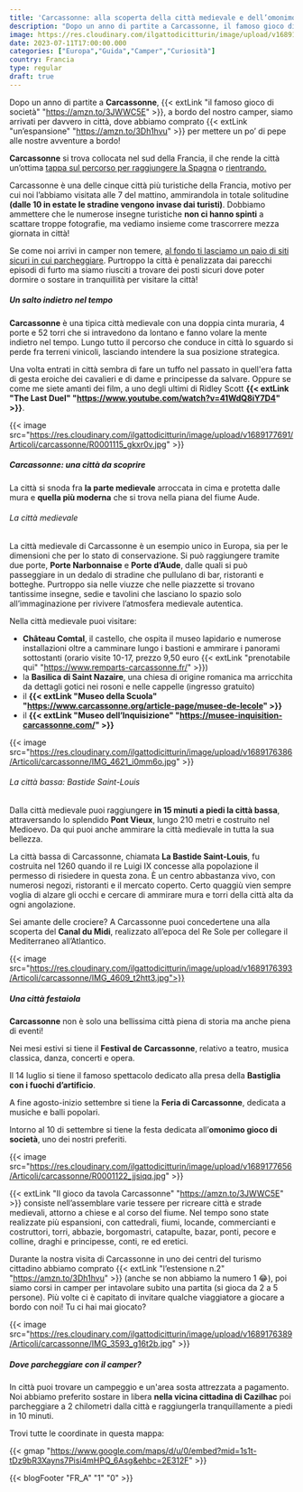 ```yaml
---
title: 'Carcassonne: alla scoperta della città medievale e dell’omonimo gioco di società'
description: "Dopo un anno di partite a Carcassonne, il famoso gioco di società, a bordo del nostro camper, siamo arrivati per davvero in città, dove abbiamo comprato un’espansione per mettere un po’ di pepe alle nostre avventure a bordo!"
image: https://res.cloudinary.com/ilgattodicitturin/image/upload/v1689176381/Articoli/carcassonne/IMG_4607_tqwtm1.jpg
date: 2023-07-11T17:00:00.000
categories: ["Europa","Guida","Camper","Curiosità"]
country: Francia
type: regular
draft: true
---
```


Dopo un anno di partite a **Carcassonne**, {{< extLink "il famoso gioco di società" "https://amzn.to/3JWWC5E" >}}, a bordo del nostro camper, siamo arrivati per davvero in città, dove abbiamo comprato {{< extLink "un’espansione" "https://amzn.to/3Dh1hvu" >}} per mettere un po’ di pepe alle nostre avventure a bordo!

**Carcassonne** si trova collocata nel sud della Francia, il che rende la città un’ottima [tappa sul percorso per raggiungere la Spagna](/blog/guida-spagna-del-nord-in-camper-itinerari) o [rientrando.](/blog/viaggio-andalusia-in-camper-itinerari)

Carcassonne è una delle cinque città più turistiche della Francia, motivo per cui noi l’abbiamo visitata alle 7 del mattino, ammirandola in totale solitudine **(dalle 10 in estate le stradine vengono invase dai turisti)**. Dobbiamo ammettere che le numerose insegne turistiche **non ci hanno spinti** a scattare troppe fotografie, ma vediamo insieme come trascorrere mezza giornata in città!

Se come noi arrivi in camper non temere, [al fondo ti lasciamo un paio di siti sicuri in cui parcheggiare](#dove-parcheggiare-con-il-camper). Purtroppo la città è penalizzata dai parecchi episodi di furto ma siamo riusciti a trovare dei posti sicuri dove poter dormire o sostare in tranquillità per visitare la città!

##### Un salto indietro nel tempo

**Carcassonne** è una tipica città medievale con una doppia cinta muraria, 4 porte e 52 torri che si intravedono da lontano e fanno volare la mente indietro nel tempo. Lungo tutto il percorso che conduce in città lo sguardo si perde fra terreni vinicoli, lasciando intendere la sua posizione strategica. 

Una volta entrati in città sembra di fare un tuffo nel passato in quell'era fatta di gesta eroiche dei cavalieri e di dame e principesse da salvare. Oppure se come me siete amanti dei film, a uno degli ultimi di Ridley Scott **{{< extLink "The Last Duel" "https://www.youtube.com/watch?v=41WdQ8iY7D4" >}}**.

{{< image src="https://res.cloudinary.com/ilgattodicitturin/image/upload/v1689177691/Articoli/carcassonne/R0001115_gkxr0v.jpg" >}}

##### Carcassonne: una città da scoprire

La città si snoda fra **la parte medievale** arroccata in cima e protetta dalle mura e **quella più moderna** che si trova nella piana del fiume Aude.

###### La città medievale

La città medievale di Carcassonne è un esempio unico in Europa, sia per le dimensioni che per lo stato di conservazione. Si può raggiungere tramite due porte, **Porte Narbonnaise** e **Porte d’Aude**, dalle quali si può passeggiare in un dedalo di stradine che pullulano di bar, ristoranti e botteghe. 
Purtroppo sia nelle viuzze che nelle piazzette si trovano tantissime insegne, sedie e tavolini che lasciano lo spazio solo all’immaginazione per rivivere l’atmosfera medievale autentica. 

Nella città medievale puoi visitare:
- **Château Comtal**, il castello, che ospita il museo lapidario e numerose installazioni oltre a camminare lungo i bastioni e ammirare i panorami sottostanti (orario visite 10-17, prezzo 9,50 euro {{< extLink "prenotabile qui" "https://www.remparts-carcassonne.fr/" >}})
- la **Basilica di Saint Nazaire**, una chiesa di origine romanica ma arricchita da dettagli gotici nei rosoni e nelle cappelle (ingresso gratuito)
- il **{{< extLink "Museo della Scuola" "https://www.carcassonne.org/article-page/musee-de-lecole" >}}**
- il **{{< extLink "Museo dell’Inquisizione" "https://musee-inquisition-carcassonne.com/" >}}**

{{< image src="https://res.cloudinary.com/ilgattodicitturin/image/upload/v1689176386/Articoli/carcassonne/IMG_4621_i0mm6o.jpg" >}}

###### La città bassa: Bastide Saint-Louis

Dalla città medievale puoi raggiungere **in 15 minuti a piedi la città bassa**, attraversando lo splendido **Pont Vieux**, lungo 210 metri e costruito nel Medioevo. Da qui puoi anche ammirare la città medievale in tutta la sua bellezza.

La città bassa di Carcassonne, chiamata **La Bastide Saint-Louis**, fu costruita nel 1260 quando il re Luigi IX concesse alla popolazione il permesso di risiedere in questa zona.
È un centro abbastanza vivo, con numerosi negozi, ristoranti e il mercato coperto. 
Certo quaggiù vien sempre voglia di alzare gli occhi e cercare di ammirare mura e torri della città alta da ogni angolazione. 

Sei amante delle crociere? A Carcassonne puoi concedertene una alla scoperta del **Canal du Midi**, realizzato all’epoca del Re Sole per collegare il Mediterraneo all’Atlantico.

{{< image src="https://res.cloudinary.com/ilgattodicitturin/image/upload/v1689176393/Articoli/carcassonne/IMG_4609_t2htt3.jpg">}}

##### Una città festaiola

**Carcassonne** non è solo una bellissima città piena di storia ma anche piena di eventi!

Nei mesi estivi si tiene il **Festival de Carcassonne**, relativo a teatro, musica classica, danza, concerti e opera. 

Il 14 luglio si tiene il famoso spettacolo dedicato alla presa della **Bastiglia con i fuochi d’artificio**.

A fine agosto-inizio settembre si tiene la **Feria di Carcassonne**, dedicata a musiche e balli popolari.

Intorno al 10 di settembre si tiene la festa dedicata all’**omonimo gioco di società**, uno dei nostri preferiti.

{{< image src="https://res.cloudinary.com/ilgattodicitturin/image/upload/v1689177656/Articoli/carcassonne/R0001122_jjsiqq.jpg" >}}

{{< extLink "Il gioco da tavola Carcassonne" "https://amzn.to/3JWWC5E" >}} consiste nell’assemblare varie tessere per ricreare città e strade medievali, attorno a chiese e al corso del fiume. Nel tempo sono state realizzate più espansioni, con cattedrali, fiumi, locande, commercianti e costruttori, torri, abbazie, borgomastri, catapulte, bazar, ponti, pecore e colline, draghi e principesse, conti, re ed eretici.

Durante la nostra visita di Carcassonne in uno dei centri del turismo cittadino abbiamo comprato {{< extLink "l’estensione n.2" "https://amzn.to/3Dh1hvu" >}} (anche se non abbiamo la numero 1 😂), poi siamo corsi in camper per intavolare subito una partita (si gioca da 2 a 5 persone).
Più volte ci è capitato di invitare qualche viaggiatore a giocare a bordo con noi! Tu ci hai mai giocato? 

{{< image src="https://res.cloudinary.com/ilgattodicitturin/image/upload/v1689176389/Articoli/carcassonne/IMG_3593_g16t2b.jpg" >}}

##### Dove parcheggiare con il camper? 
In città puoi trovare un campeggio e un'area sosta attrezzata a pagamento. 
Noi abbiamo preferito sostare in libera **nella vicina cittadina di Cazilhac** poi parcheggiare a 2 chilometri dalla città e raggiungerla tranquillamente a piedi in 10 minuti. 

Trovi tutte le coordinate in questa mappa:

{{< gmap "https://www.google.com/maps/d/u/0/embed?mid=1s1t-tDz9bR3Xayns7Pisi4mHPQ_6Asg&ehbc=2E312F" >}} 

{{< blogFooter "FR_A" "1" "0" >}}

